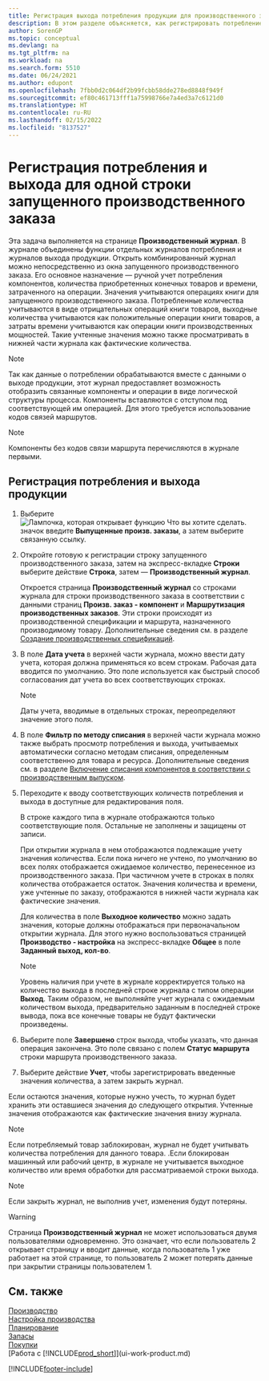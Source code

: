 ```yaml
---
title: Регистрация выхода потребления продукции для производственного заказа
description: В этом разделе объясняется, как регистрировать потребление и выход для строки выпущенного производственного заказа, на странице производственного журнала.
author: SorenGP
ms.topic: conceptual
ms.devlang: na
ms.tgt_pltfrm: na
ms.workload: na
ms.search.form: 5510
ms.date: 06/24/2021
ms.author: edupont
ms.openlocfilehash: 7fbb0d2c064df2b99fcbb58dde278ed8848f949f
ms.sourcegitcommit: ef80c461713fff1a75998766e7a4ed3a7c6121d0
ms.translationtype: HT
ms.contentlocale: ru-RU
ms.lasthandoff: 02/15/2022
ms.locfileid: "8137527"
---
```

# <a name="register-consumption-and-output-for-one-released-production-order-line"></a>Регистрация потребления и выхода для одной строки запущенного производственного заказа

Эта задача выполняется на странице **Производственный журнал**. В журнале объединены функции отдельных журналов потребления и журналов выхода продукции. Открыть комбинированный журнал можно непосредственно из окна запущенного производственного заказа. Его основное назначение — ручной учет потребления компонентов, количества приобретенных конечных товаров и времени, затраченного на операции. Значения учитываются операциях книги для запущенного производственного заказа. Потребленные количества учитываются в виде отрицательных операций книги товаров, выходные количества учитываются как положительные операции книги товаров, а затраты времени учитываются как операции книги производственных мощностей. Такие учтенные значения можно также просматривать в нижней части журнала как фактические количества.  

> [!NOTE]  
>  Так как данные о потреблении обрабатываются вместе с данными о выходе продукции, этот журнал предоставляет возможность отобразить связанные компоненты и операции в виде логической структуры процесса. Компоненты вставляются с отступом под соответствующей им операцией. Для этого требуется использование кодов связей маршрутов.  

> [!NOTE]  
>  Компоненты без кодов связи маршрута перечисляются в журнале первыми.  

## <a name="to-register-consumption-and-output"></a>Регистрация потребления и выхода продукции  
1.  Выберите ![Лампочка, которая открывает функцию Что вы хотите сделать.](media/ui-search/search_small.png "Что вы хотите сделать") значок введите **Выпущенные произв. заказы**, а затем выберите связанную ссылку.  
2.  Откройте готовую к регистрации строку запущенного производственного заказа, затем на экспресс-вкладке **Строки** выберите действие **Строка**, затем — **Производственный журнал**.  

    Откроется страница **Производственный журнал** со строками журнала для строки производственного заказа в соответствии с данными страниц **Произв. заказ - компонент** и **Маршрутизация производственных заказов**. Эти строки происходят из производственной спецификации и маршрута, назначенного производимому товару. Дополнительные сведения см. в разделе [Создание производственных спецификаций](production-how-to-create-routings.md).  

3.  В поле **Дата учета** в верхней части журнала, можно ввести дату учета, которая должна применяться ко всем строкам. Рабочая дата вводится по умолчанию. Это поле используется как быстрый способ согласования дат учета во всех соответствующих строках.  

    > [!NOTE]  
    >  Даты учета, вводимые в отдельных строках, переопределяют значение этого поля.  

4.  В поле **Фильтр по методу списания** в верхней части журнала можно также выбрать просмотр потребления и выхода, учитываемых автоматически согласно методам списания, определенным соответственно для товара и ресурса. Дополнительные сведения см. в разделе [Включение списания компонентов в соответствии с производственным выпуском](production-how-to-flush-components-according-to-operation-output.md).   

5.  Переходите к вводу соответствующих количеств потребления и выхода в доступные для редактирования поля.  
  
    В строке каждого типа в журнале отображаются только соответствующие поля. Остальные не заполнены и защищены от записи.  

    При открытии журнала в нем отображаются подлежащие учету значения количества. Если пока ничего не учтено, по умолчанию во всех полях отображается ожидаемое количество, перенесенное из производственного заказа. При частичном учете в строках в полях количества отображается остаток. Значения количества и времени, уже учтенные по заказу, отображаются в нижней части журнала как фактические значения.  

    Для количества в поле **Выходное количество** можно задать значения, которые должны отображаться при первоначальном открытии журнала. Для этого нужно воспользоваться страницей **Производство - настройка** на экспресс-вкладке **Общее** в поле **Заданный выход, кол-во**.

    > [!NOTE]  
    >  Уровень наличия при учете в журнале корректируется только на количество выхода в последней строке журнала с типом операции **Выход**. Таким образом, не выполняйте учет журнала с ожидаемым количеством выхода, предварительно заданным в последней строке вывода, пока все конечные товары не будут фактически произведены.  

6.  Выберите поле **Завершено** строк выхода, чтобы указать, что данная операция закончена. Это поле связано с полем **Статус маршрута** строки маршрута производственного заказа.  
7.  Выберите действие **Учет**, чтобы зарегистрировать введенные значения количества, а затем закрыть журнал.  

Если остаются значения, которые нужно учесть, то журнал будет хранить эти оставшиеся значения до следующего открытия. Учтенные значения отображаются как фактические значения внизу журнала.  

> [!NOTE]  
>  Если потребляемый товар заблокирован, журнал не будет учитывать количества потребления для данного товара. .Если блокирован машинный или рабочий центр, в журнале не учитывается выходное количество или время обработки для рассматриваемой строки выхода.  

> [!NOTE]  
>  Если закрыть журнал, не выполнив учет, изменения будут потеряны.  

> [!WARNING]  
>  Страница **Производственный журнал** не может использоваться двумя пользователями одновременно. Это означает, что если пользователь 2 открывает страницу и вводит данные, когда пользователь 1 уже работает на этой странице, то пользователь 2 может потерять данные при закрытии страницы пользователем 1.  

## <a name="see-also"></a>См. также  
[Производство](production-manage-manufacturing.md)    
[Настройка производства](production-configure-production-processes.md)  
[Планирование](production-planning.md)      
[Запасы](inventory-manage-inventory.md)  
[Покупки](purchasing-manage-purchasing.md)  
[Работа с [!INCLUDE[prod_short](includes/prod_short.md)]](ui-work-product.md)


[!INCLUDE[footer-include](includes/footer-banner.md)]
